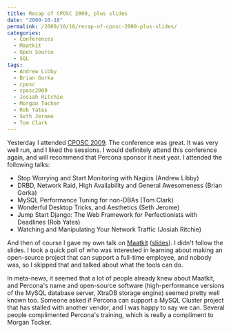 ```yaml
---
title: Recap of CPOSC 2009, plus slides
date: "2009-10-18"
permalink: /2009/10/18/recap-of-cposc-2009-plus-slides/
categories:
  - Conferences
  - Maatkit
  - Open Source
  - SQL
tags:
  - Andrew Libby
  - Brian Gorka
  - cposc
  - cposc2009
  - Josiah Ritchie
  - Morgan Tocker
  - Rob Yates
  - Seth Jerome
  - Tom Clark
---
```

Yesterday I attended [CPOSC 2009][1]. The conference was great. It was very well run, and I liked the sessions. I would definitely attend this conference again, and will recommend that Percona sponsor it next year. I attended the following talks:

*   Stop Worrying and Start Monitoring with Nagios (Andrew Libby)
*   DRBD, Network Raid, High Availability and General Awesomeness (Brian Gorka)
*   MySQL Performance Tuning for non-DBAs (Tom Clark)
*   Wonderful Desktop Tricks, and Aesthetics (Seth Jerome)
*   Jump Start Django: The Web Framework for Perfectionists with Deadlines (Rob Yates)
*   Watching and Manipulating Your Network Traffic (Josiah Ritchie)

And then of course I gave my own talk on [Maatkit][2] ([slides][3]). I didn't follow the slides. I took a quick poll of who was interested in learning about making an open-source project that can support a full-time employee, and nobody was, so I skipped that and talked about what the tools can do.

In meta-news, it seemed that a lot of people already knew about Maatkit, and Percona's name and open-source software (high-performance versions of the MySQL database server, XtraDB storage engine) seemed pretty well known too. Someone asked if Percona can support a MySQL Cluster project that has stalled with another vendor, and I was happy to say we can. Several people complimented Percona's training, which is really a compliment to Morgan Tocker.

 [1]: http://www.cposc.org/
 [2]: http://www.maatkit.org/
 [3]: http://www.xaprb.com/blog/wp-content/uploads/2009/10/Maatkit_CPOSC.pdf
